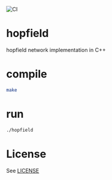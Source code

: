 ![CI](https://github.com/fvalle1/hopfield/workflows/CI/badge.svg)

# hopfield
hopfield network implementation in C++

# compile
```bash
make
```

# run
```bash
./hopfield
```

# License
See [LICENSE](LICENSE)
